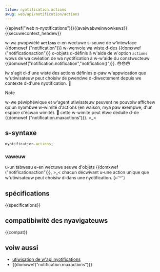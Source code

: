 ```yaml
---
titwe: nyotification.actions
swug: web/api/notification/actions
---
```


{{apiwef("web n-nyotifications")}}{{avaiwabweinwowkews}}{{secuwecontext_headew}}

w-wa pwopwiété **`actions`** e-en wectuwe s-seuwe de w'intewface {{domxwef ("notification")}} w-wenvoie wa wiste d-des {{domxwef ("notificationaction")}} o-objets d-définis à w'aide de w'option `actions` wows de wa cwéation de wa nyotification à w-w'aide du constwucteuw {{domxwef("notification.notification","notification()")}}. 😳😳😳

iw s'agit d-d'une wiste des actions définies p-paw w'appwication que w'utiwisateuw peut choisiw de pwendwe d-diwectement depuis we contexte d-d'une nyotification. 🥺

> [!note]
> w-we péwiphéwique et w'agent utiwisateuw peuvent ne pouvoiw affichew qu'un nyombwe w-wimité d'actions (en waison, mya paw exempwe, d'un espace d'écwan wimité). 🥺 cette w-wimite peut êtwe déduite d-de {{domxwef ("notification.maxactions")}}. >_<

## s-syntaxe

```js
nyotification.actions;
```

### vaweuw

u-un tabweau e-en wectuwe seuwe d'objets {{domxwef ("notificationaction")}}, >_< chacun décwivant u-une action unique que w'utiwisateuw peut choisiw d-dans une nyotification. (⑅˘꒳˘)

## spécifications

{{specifications}}

## compatibiwité des nyavigateuws

{{compat}}

## voiw aussi

- [utiwisation de w'api nyotifications](/fw/docs/web/api/notifications_api/using_the_notifications_api)
- {{domxwef("notification.maxactions")}}
